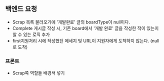 ## 백엔드 요청
- Scrap 목록 불러오기에 '개발완료' 글의 boardType이 null이다.
- Complete 게시글 작성 시, 기존 board에서 '개발 완료' 글을 작성한 적이 있는지 알 수 있는 로직 추가
- first지원처리 시에 작성했던 메세지 및 URL이 지원자에게 도착하지 않는다. (null로 도착)

### 프론트
- Scrap쪽 역할들 배경색 넣기